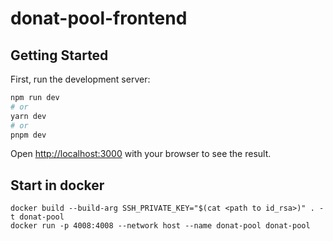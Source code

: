 # donat-pool-frontend
## Getting Started

First, run the development server:

```bash
npm run dev
# or
yarn dev
# or
pnpm dev
```

Open [http://localhost:3000](http://localhost:3000) with your browser to see the result.

## Start in docker

```
docker build --build-arg SSH_PRIVATE_KEY="$(cat <path to id_rsa>)" . -t donat-pool
docker run -p 4008:4008 --network host --name donat-pool donat-pool
```